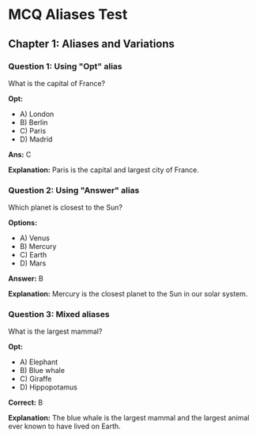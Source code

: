 # MCQ Aliases Test

## Chapter 1: Aliases and Variations

### Question 1: Using "Opt" alias

What is the capital of France?

**Opt:**

- A) London
- B) Berlin
- C) Paris
- D) Madrid

**Ans:** C

**Explanation:** Paris is the capital and largest city of France.

### Question 2: Using "Answer" alias

Which planet is closest to the Sun?

**Options:**

- A) Venus
- B) Mercury
- C) Earth
- D) Mars

**Answer:** B

**Explanation:** Mercury is the closest planet to the Sun in our solar system.

### Question 3: Mixed aliases

What is the largest mammal?

**Opt:**

- A) Elephant
- B) Blue whale
- C) Giraffe
- D) Hippopotamus

**Correct:** B

**Explanation:** The blue whale is the largest mammal and the largest animal ever known to have lived on Earth.
